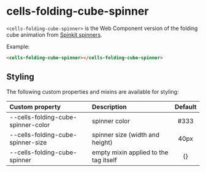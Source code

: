 # cells-folding-cube-spinner

`<cells-folding-cube-spinner>` is the Web Component version of the folding cube animation from [Spinkit spinners](http://tobiasahlin.com/spinkit/).

Example:

```html
<cells-folding-cube-spinner></cells-folding-cube-spinner>
```

## Styling

The following custom properties and mixins are available for styling:

| Custom property | Description     | Default        |
|:----------------|:----------------|:--------------:|
| --cells-folding-cube-spinner-color      | spinner color | #333  |
| --cells-folding-cube-spinner-size      | spinner size (width and height) | 40px  |
| --cells-folding-cube-spinner            | empty mixin applied to the tag itself     | {}             |
